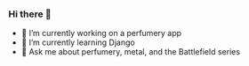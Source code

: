 ### Hi there 👋

- 🔭 I’m currently working on a perfumery app
- 🌱 I’m currently learning Django
- 💬 Ask me about perfumery, metal, and the Battlefield series

<!--
**noxlovette/noxlovette** is a ✨ _special_ ✨ repository because its `README.md` (this file) appears on your GitHub profile.

Here are some ideas to get you started:

- 🔭 I’m currently working on ...
- 🌱 I’m currently learning ...
- 👯 I’m looking to collaborate on ...
- 🤔 I’m looking for help with ...
- 💬 Ask me about ...
- 📫 How to reach me: ...
- 😄 Pronouns: ...
- ⚡ Fun fact: ...
-->
